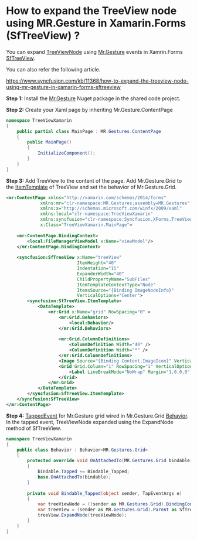 # How to expand the TreeView node using MR.Gesture in Xamarin.Forms (SfTreeView) ?

You can expand [TreeViewNode](https://help.syncfusion.com/cr/cref_files/xamarin/Syncfusion.SfTreeView.XForms~Syncfusion.TreeView.Engine.TreeViewNode.html?) using [Mr.Gesture](https://www.mrgestures.com/) events in Xamrin.Forms [SfTreeView](https://help.syncfusion.com/xamarin/treeview/overview?).

You can also refer the following article.

https://www.syncfusion.com/kb/11368/how-to-expand-the-treeview-node-using-mr-gesture-in-xamarin-forms-sftreeview

**Step 1:** Install the [Mr.Gesture](https://www.nuget.org/packages/MR.Gestures/) Nuget package in the shared code project.

**Step 2:** Create your Xaml page by inheriting Mr.Gesture.ContentPage

``` c#
namespace TreeViewXamarin
{
    public partial class MainPage : MR.Gestures.ContentPage
    {
        public MainPage()
        {
            InitializeComponent();
        }
    }
}
```

**Step 3:** Add TreeView to the content of the page. Add Mr.Gesture.Grid to the [ItemTemplate](https://help.syncfusion.com/cr/cref_files/xamarin/Syncfusion.SfListView.XForms~Syncfusion.ListView.XForms.SfListView~ItemTemplate.html?) of TreeView and set the behavior of Mr.Gesture.Grid.

``` xml
<mr:ContentPage xmlns="http://xamarin.com/schemas/2014/forms"
             xmlns:mr="clr-namespace:MR.Gestures;assembly=MR.Gestures"
             xmlns:x="http://schemas.microsoft.com/winfx/2009/xaml"
             xmlns:local="clr-namespace:TreeViewXamarin"
             xmlns:syncfusion="clr-namespace:Syncfusion.XForms.TreeView;assembly=Syncfusion.SfTreeView.XForms"
             x:Class="TreeViewXamarin.MainPage">
 
    <mr:ContentPage.BindingContext>
        <local:FileManagerViewModel x:Name="viewModel"/>
    </mr:ContentPage.BindingContext>
 
    <syncfusion:SfTreeView x:Name="treeView"
                           ItemHeight="40"
                           Indentation="15"
                           ExpanderWidth="40"
                           ChildPropertyName="SubFiles"
                           ItemTemplateContextType="Node"
                           ItemsSource="{Binding ImageNodeInfo}"
                           VerticalOptions="Center">
        <syncfusion:SfTreeView.ItemTemplate>
            <DataTemplate>
                <mr:Grid x:Name="grid" RowSpacing="0" >
                    <mr:Grid.Behaviors>
                        <local:Behavior/>
                    </mr:Grid.Behaviors>
                    
                    <mr:Grid.ColumnDefinitions>
                        <ColumnDefinition Width="40" />
                        <ColumnDefinition Width="*" />
                    </mr:Grid.ColumnDefinitions>
                    <Image Source="{Binding Content.ImageIcon}" VerticalOptions="Center" HorizontalOptions="Center" HeightRequest="35" WidthRequest="35"/>
                    <Grid Grid.Column="1" RowSpacing="1" VerticalOptions="Center">
                        <Label LineBreakMode="NoWrap" Margin="1,0,0,0" Text="{Binding Content.ItemName}" VerticalTextAlignment="Center"/>
                    </Grid>
                </mr:Grid>
            </DataTemplate>
        </syncfusion:SfTreeView.ItemTemplate>
    </syncfusion:SfTreeView>
</mr:ContentPage>
```

**Step 4:** [TappedEvent](https://www.mrgestures.com/#EventsXAML) for Mr.Gesture grid wired in Mr.Gesture.Grid [Behavior](https://docs.microsoft.com/en-us/xamarin/xamarin-forms/app-fundamentals/behaviors/reusable/event-to-command-behavior). In the tapped event, TreeViewNode expanded using the ExpandNode method of SfTreeView.

``` C#
namespace TreeViewXamarin
{
    public class Behavior : Behavior<MR.Gestures.Grid>
    {
        protected override void OnAttachedTo(MR.Gestures.Grid bindable)
        {
            bindable.Tapped += Bindable_Tapped;
            base.OnAttachedTo(bindable);
        }
 
        private void Bindable_Tapped(object sender, TapEventArgs e)
        {
            var treeViewNode = ((sender as MR.Gestures.Grid).BindingContext) as TreeViewNode;
            var treeView = (sender as MR.Gestures.Grid).Parent as SfTreeView;
            treeView.ExpandNode(treeViewNode);
        }
    }
}
```
